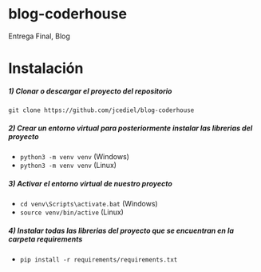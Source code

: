 # blog-coderhouse
Entrega Final, Blog

# Instalación

##### 1) Clonar o descargar el proyecto del repositorio

`git clone https://github.com/jcediel/blog-coderhouse`

##### 2) Crear un entorno virtual para posteriormente instalar las librerias del proyecto

- `python3 -m venv venv` (Windows)
-  `python3 -m venv venv` (Linux)

##### 3) Activar el entorno virtual de nuestro proyecto

- `cd venv\Scripts\activate.bat` (Windows)
- `source venv/bin/active` (Linux)

##### 4) Instalar todas las librerias del proyecto que se encuentran en la carpeta requirements

- `pip install -r requirements/requirements.txt`
